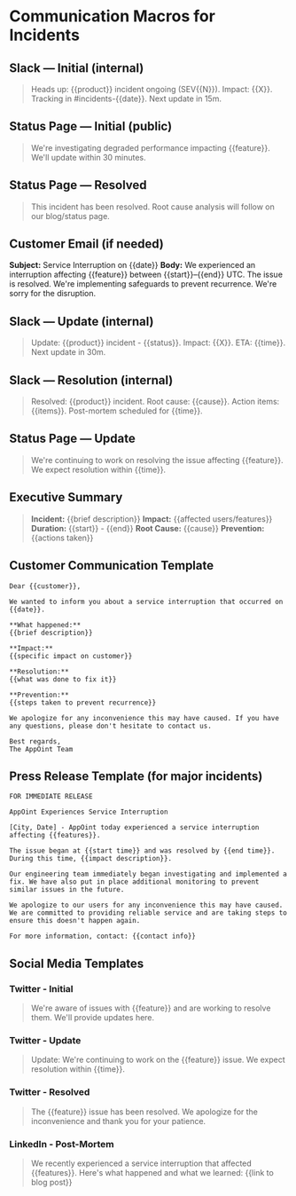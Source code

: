 # Communication Macros for Incidents

## Slack — Initial (internal)
> Heads up: {{product}} incident ongoing (SEV{{N}}). Impact: {{X}}. Tracking in #incidents-{{date}}. Next update in 15m.

## Status Page — Initial (public)
> We're investigating degraded performance impacting {{feature}}. We'll update within 30 minutes.

## Status Page — Resolved
> This incident has been resolved. Root cause analysis will follow on our blog/status page.

## Customer Email (if needed)
**Subject:** Service Interruption on {{date}}
**Body:** We experienced an interruption affecting {{feature}} between {{start}}–{{end}} UTC. The issue is resolved. We're implementing safeguards to prevent recurrence. We're sorry for the disruption.

## Slack — Update (internal)
> Update: {{product}} incident - {{status}}. Impact: {{X}}. ETA: {{time}}. Next update in 30m.

## Slack — Resolution (internal)
> Resolved: {{product}} incident. Root cause: {{cause}}. Action items: {{items}}. Post-mortem scheduled for {{time}}.

## Status Page — Update
> We're continuing to work on resolving the issue affecting {{feature}}. We expect resolution within {{time}}.

## Executive Summary
> **Incident:** {{brief description}}
> **Impact:** {{affected users/features}}
> **Duration:** {{start}} - {{end}}
> **Root Cause:** {{cause}}
> **Prevention:** {{actions taken}}

## Customer Communication Template
```
Dear {{customer}},

We wanted to inform you about a service interruption that occurred on {{date}}.

**What happened:**
{{brief description}}

**Impact:**
{{specific impact on customer}}

**Resolution:**
{{what was done to fix it}}

**Prevention:**
{{steps taken to prevent recurrence}}

We apologize for any inconvenience this may have caused. If you have any questions, please don't hesitate to contact us.

Best regards,
The AppOint Team
```

## Press Release Template (for major incidents)
```
FOR IMMEDIATE RELEASE

AppOint Experiences Service Interruption

[City, Date] - AppOint today experienced a service interruption affecting {{features}}.

The issue began at {{start time}} and was resolved by {{end time}}. During this time, {{impact description}}.

Our engineering team immediately began investigating and implemented a fix. We have also put in place additional monitoring to prevent similar issues in the future.

We apologize to our users for any inconvenience this may have caused. We are committed to providing reliable service and are taking steps to ensure this doesn't happen again.

For more information, contact: {{contact info}}
```

## Social Media Templates

### Twitter - Initial
> We're aware of issues with {{feature}} and are working to resolve them. We'll provide updates here.

### Twitter - Update
> Update: We're continuing to work on the {{feature}} issue. We expect resolution within {{time}}.

### Twitter - Resolved
> The {{feature}} issue has been resolved. We apologize for the inconvenience and thank you for your patience.

### LinkedIn - Post-Mortem
> We recently experienced a service interruption that affected {{features}}. Here's what happened and what we learned: {{link to blog post}}

